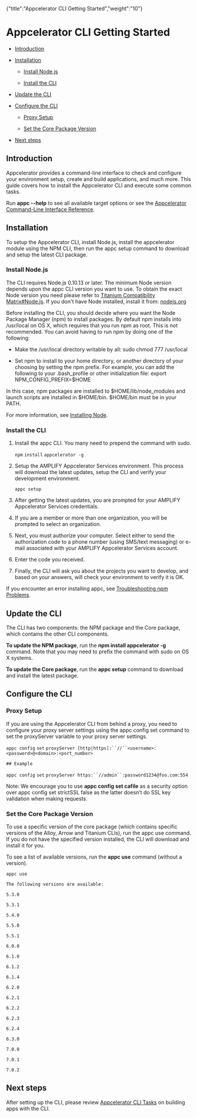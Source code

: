 {"title":"Appcelerator CLI Getting Started","weight":"10"} 

# Appcelerator CLI Getting Started

*   [Introduction](#Introduction)
    
*   [Installation](#Installation)
    
    *   [Install Node.js](#InstallNode.js)
        
    *   [Install the CLI](#InstalltheCLI)
        
*   [Update the CLI](#UpdatetheCLI)
    
*   [Configure the CLI](#ConfiguretheCLI)
    
    *   [Proxy Setup](#ProxySetup)
        
    *   [Set the Core Package Version](#SettheCorePackageVersion)
        
*   [Next steps](#Nextsteps)
    

## Introduction

Appcelerator provides a command-line interface to check and configure your environment setup, create and build applications, and much more. This guide covers how to install the Appcelerator CLI and execute some common tasks.

Run **appc --help** to see all available target options or see the [Appcelerator Command-Line Interface Reference](/docs/appc/Appcelerator_CLI/Appcelerator_CLI_How-tos/Appcelerator_Command-Line_Interface_Reference/).

## Installation

To setup the Appcelerator CLI, install Node.js, install the appcelerator module using the NPM CLI, then run the appc setup command to download and setup the latest CLI package.

### Install Node.js

The CLI requires Node.js 0.10.13 or later. The minimum Node version depends upon the appc CLI version you want to use. To obtain the exact Node version you need please refer to [Titanium Compatibility Matrix#Node.js](/docs/appc/Titanium_SDK/Titanium_SDK_Getting_Started/Installation_and_Configuration/Titanium_Compatibility_Matrix/#Node.js). If you don't have Node installed, install it from: [nodejs.org](http://nodejs.org/)

Before installing the CLI, you should decide where you want the Node Package Manager (npm) to install packages. By default npm installs into /usr/local on OS X, which requires that you run npm as root. This is not recommended. You can avoid having to run npm by doing one of the following:

*   Make the /usr/local directory writable by all: sudo chmod 777 /usr/local
    

*   Set npm to install to your home directory, or another directory of your choosing by setting the npm prefix. For example, you can add the following to your .bash\_profile or other initialization file: export NPM\_CONFIG\_PREFIX=$HOME
    

In this case, npm packages are installed to $HOME/lib/node\_modules and launch scripts are installed in $HOME/bin. $HOME/bin must be in your PATH.

For more information, see [Installing Node](/docs/appc/Titanium_SDK/Titanium_SDK_Getting_Started/Prerequisites/Installing_Node/).

### Install the CLI

1.  Install the appc CLI. You many need to prepend the command with sudo.
    
    `npm` `install` `appcelerator -g`
    
2.  Setup the AMPLIFY Appcelerator Services environment. This process will download the latest updates, setup the CLI and verify your development environment.
    
    `appc setup`
    
3.  After getting the latest updates, you are prompted for your AMPLIFY Appcelerator Services credentials.
    
4.  If you are a member or more than one organization, you will be prompted to select an organization.
    
5.  Next, you must authorize your computer. Select either to send the authorization code to a phone number (using SMS/text messaging) or e-mail associated with your AMPLIFY Appcelerator Services account.
    
6.  Enter the code you received.
    
7.  Finally, the CLI will ask you about the projects you want to develop, and based on your answers, will check your environment to verify it is OK.
    

If you encounter an error installing appc, see [Troubleshooting npm Problems](/docs/appc/Titanium_SDK/Titanium_SDK_Getting_Started/Prerequisites/Installing_Node/#IssuesinstallingNPMpackages).

## Update the CLI

The CLI has two components: the NPM package and the Core package, which contains the other CLI components.

**To update the NPM package**, run the **npm install appcelerator -g** command. Note that you may need to prefix the command with sudo on OS X systems.

**To update the Core package**, run the **appc setup** command to download and install the latest package.

## Configure the CLI

### Proxy Setup

If you are using the Appcelerator CLI from behind a proxy, you need to configure your proxy server settings using the appc config set command to set the proxyServer variable to your proxy server settings.

`appc config` `set` `proxyServer [http|https]:``//``<username>:<password>@<domain>:<port_number>`

`## Example`

`appc config` `set` `proxyServer https:``//admin``:password1234@foo.com:554`

Note: We encourage you to use **appc config set cafile** as a security option over appc config set strictSSL false as the latter doesn’t do SSL key validation when making requests.

### Set the Core Package Version

To use a specific version of the core package (which contains specific versions of the Alloy, Arrow and Titanium CLIs), run the appc use <version> command. If you do not have the specified version installed, the CLI will download and install it for you.

To see a list of available versions, run the **appc use** command (without a version).

`appc use`

`The following versions are available:`

`5.3.0`

`5.3.1`

`5.4.0`

`5.5.0`

`5.5.1`

`6.0.0`

`6.1.0`

`6.1.2`

`6.1.4`

`6.2.0`

`6.2.1`

`6.2.2`

`6.2.3`

`6.2.4`

`6.3.0`

`7.0.0`

`7.0.1`

`7.0.2`

## Next steps

After setting up the CLI, please review [Appcelerator CLI Tasks](/docs/appc/Appcelerator_CLI/Appcelerator_CLI_How-tos/Appcelerator_CLI_Tasks/) on building apps with the CLI.